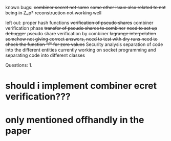 known bugs:
~~combiner secret not same~~
~~some other issue also related to not being in Z_p*~~
~~reconstruction not working well~~

left out:
proper hash functions
~~verification of pseudo shares~~
combiner verification phase
~~transfer of pseudo shares to combiner~~
~~need to set up debugger~~
pseudo share verification by combiner
~~lagrange interpolation somehow not giving correct answers, need to test with dry runs need to check the function "f" for zero values~~
Security analysis
separation of code into the different entities
    currently working on
socket programming and separating code into different classes


Questions:
1.
# should i implement combiner ecret verification???
# only mentioned offhandly in the paper
